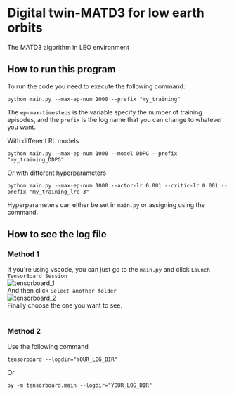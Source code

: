 # Digital twin-MATD3 for low earth orbits
The MATD3 algorithm in LEO environment

## How to run this program
To run the code you need to execute the following command:<br>
```
python main.py --max-ep-num 1000 --prefix "my_training"
```
The `ep-max-timesteps` is the variable specify the number of training episodes, and the `prefix` is the log name that you can change to whatever you want.<br>

With different RL models
```
python main.py --max-ep-num 1000 --model DDPG --prefix "my_training_DDPG"
```
Or with different hyperparameters
```
python main.py --max-ep-num 1000 --actor-lr 0.001 --critic-lr 0.001 --prefix "my_training_lre-3"
```
Hyperparameters can either be set in `main.py` or assigning using the command.

## How to see the log file
### Method 1
If you're using vscode, you can just go to the `main.py` and click `Launch TensorBoard Session`<br>
![tensorboard_1](https://user-images.githubusercontent.com/16890671/227468519-274a6bf5-3422-45d0-a733-04bae1ed01a7.PNG)<br>
And then click `Select another folder`<br>
![tensorboard_2](https://user-images.githubusercontent.com/16890671/227468799-bce0431e-14c1-41a2-94c3-1a74c22a5e99.PNG)<br>
Finally choose the one you want to see.<br><br>

### Method 2
Use the following command
```
tensorboard --logdir="YOUR_LOG_DIR"
```
Or
```
py -m tensorboard.main --logdir="YOUR_LOG_DIR"
```
